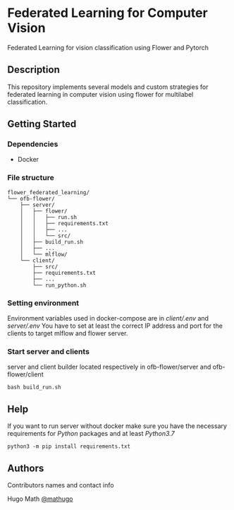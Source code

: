
# Federated Learning for Computer Vision
Federated Learning for vision classification using Flower and Pytorch

## Description

This repository implements several models and custom strategies for federated learning in computer vision using flower for multilabel classification.

## Getting Started

### Dependencies

* Docker

### File structure

```text
flower_federated_learning/
└── ofb-flower/
    ├── server/
    │   ├── flower/
    │   │   ├── run.sh
    │   │   ├── requirements.txt
    │   │   ├── ...
    │   │   └── src/
    │   ├── build_run.sh
    │   ├── ...
    │   └── mlflow/
    └── client/
        ├── src/
        ├── requirements.txt
        ├── ...
        └── run_python.sh   

```

### Setting environment
Environment variables used in docker-compose are in *client/.env* and *server/.env*
You have to set at least the correct IP address and port for the clients to target mlflow and flower server.

### Start server and clients
server and client builder located respectively in ofb-flower/server and ofb-flower/client
```
bash build_run.sh
```

## Help

If you want to run server without docker make sure you have the necessary requirements for *Python* packages and at least *Python3.7*

```
python3 -m pip install requirements.txt
```

## Authors

Contributors names and contact info

Hugo Math [@mathugo](https://hugomath.com/)

